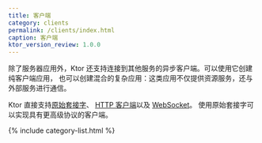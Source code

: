 ```yaml
---
title: 客户端
category: clients
permalink: /clients/index.html
caption: 客户端
ktor_version_review: 1.0.0
---
```


除了服务器应用外，Ktor 还支持连接到其他服务的<!--
-->异步客户端。可以使用它创建纯客户端应用，
也可以创建混合的复杂应用：这类应用不仅提供资源服务，还与<!--
-->外部服务进行通信。

Ktor 直接支持[原始套接字](/clients/raw-sockets.html)、 [HTTP 客户端](/clients/http-client.html)以及 [WebSocket](/clients/websockets.html)。
使用原始套接字可以实现具有更高级协议的客户端。

{% include category-list.html %}
